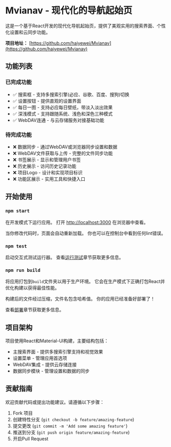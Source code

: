 ﻿# Mvianav - 现代化的导航起始页

这是一个基于React开发的现代化导航起始页，提供了美观实用的搜索界面、个性化设置和云同步功能。

**项目地址：** [https://github.com/haiyewei/Mvianav](https://github.com/haiyewei/Mvianav)

## 功能列表

### 已完成功能
- ✅ 搜索框 - 支持多搜索引擎(必应、谷歌、百度、搜狗)切换
- ✅ 设置按钮 - 提供直观的设置界面
- ✅ 每日一图 - 支持必应每日壁纸，带淡入淡出效果
- ✅ 深浅模式 - 支持跟随系统、浅色和深色三种模式
- ✅ WebDAV连通 - 与云存储服务对接基础功能

### 待完成功能
- ❌ 数据同步 - 通过WebDAV或浏览器同步设置和数据
- ❌ WebDAV文件获取与上传 - 完整的文件同步功能
- ❌ 书签展示 - 显示和管理用户书签
- ❌ 历史展示 - 访问历史记录功能
- ❌ 项目Logo - 设计和实现项目标识
- ❌ 功能区展示 - 实用工具和快捷入口

## 开始使用

### `npm start`

在开发模式下运行应用。
打开 [http://localhost:3000](http://localhost:3000) 在浏览器中查看。

当你修改代码时，页面会自动重新加载。
你也可以在控制台中看到任何lint错误。

### `npm test`

启动交互式测试运行器。
查看[运行测试](https://facebook.github.io/create-react-app/docs/running-tests)章节获取更多信息。

### `npm run build`

将应用打包到`build`文件夹以用于生产环境。
它会在生产模式下正确打包React并优化构建以获得最佳性能。

构建后的文件经过压缩，文件名包含哈希值。
你的应用已经准备好部署了！

查看[部署](https://facebook.github.io/create-react-app/docs/deployment)章节获取更多信息。

## 项目架构

项目使用React和Material-UI构建，主要结构包括：

- 主搜索界面 - 提供多搜索引擎支持和视觉效果
- 设置菜单 - 管理应用首选项
- WebDAV集成 - 提供云存储连接
- 数据同步模块 - 管理设置和数据的同步

## 贡献指南

欢迎贡献代码或提出功能建议。请遵循以下步骤：

1. Fork 项目
2. 创建特性分支 (`git checkout -b feature/amazing-feature`)
3. 提交更改 (`git commit -m 'Add some amazing feature'`)
4. 推送到分支 (`git push origin feature/amazing-feature`)
5. 开启Pull Request